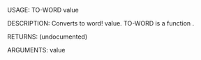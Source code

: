 USAGE:
     TO-WORD value 

DESCRIPTION:
     Converts to word! value.
     TO-WORD is a function .

RETURNS:
    (undocumented)

ARGUMENTS:
    value
